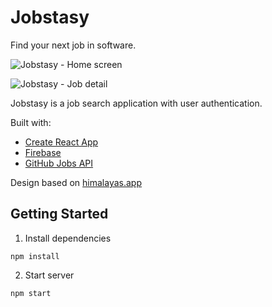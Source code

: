 # Jobstasy

Find your next job in software. 

![Jobstasy - Home screen](https://i.imgur.com/vDmqfTF.png)

![Jobstasy - Job detail](https://i.imgur.com/eIskQar.png)

Jobstasy is a job search application with user authentication.

Built with:
* [Create React App](https://create-react-app.dev/docs/getting-started/)
* [Firebase](https://firebase.google.com/)
* [GitHub Jobs API](https://jobs.github.com/api)

Design based on [himalayas.app](https://himalayas.app/jobs)

## Getting Started
1. Install dependencies

```
npm install
```

2. Start server

```
npm start
```
